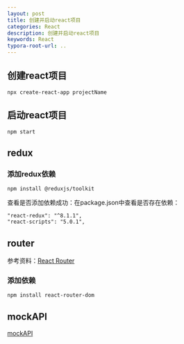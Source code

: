 ```yaml
---
layout: post
title: 创建并启动react项目
categories: React
description: 创建并启动react项目
keywords: React
typora-root-url: ..
---
```


## 创建react项目

```
npx create-react-app projectName
```

## 启动react项目

```
npm start
```

## redux

### 添加redux依赖

```
npm install @reduxjs/toolkit
```

查看是否添加依赖成功：在package.json中查看是否存在依赖：

```
"react-redux": "^8.1.1",
"react-scripts": "5.0.1",
```

## router

参考资料：[React Router](https://reactrouter.com/en/main/start/tutorial)

### 添加依赖

```
npm install react-router-dom
```

## mockAPI

[mockAPI](https://mockapi.io/projects/64c0b6510d8e251fd11262fd)